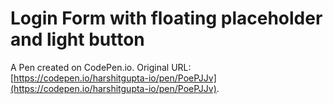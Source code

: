 # Login Form with floating placeholder and light button

A Pen created on CodePen.io. Original URL: [https://codepen.io/harshitgupta-io/pen/PoePJJv](https://codepen.io/harshitgupta-io/pen/PoePJJv).

